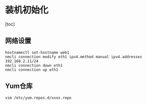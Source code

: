 # 装机初始化

[toc]

## 网络设置

```shell
hostnamectl set-hostname web1
nmcli connection modify eth1 ipv4.method manual ipv4.addresses 192.168.2.11/24
nmcli connection down eth1
nmcli connection up eth1
```

## Yum仓库

```shell
vim /etc/yum.repos.d/xxxx.repo
```

